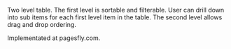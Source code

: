 Two level table. The first level is sortable and filterable. 
User can drill down into sub items for each first level item in the table. 
The second level allows drag and drop ordering.

Implementated at pagesfly.com.
